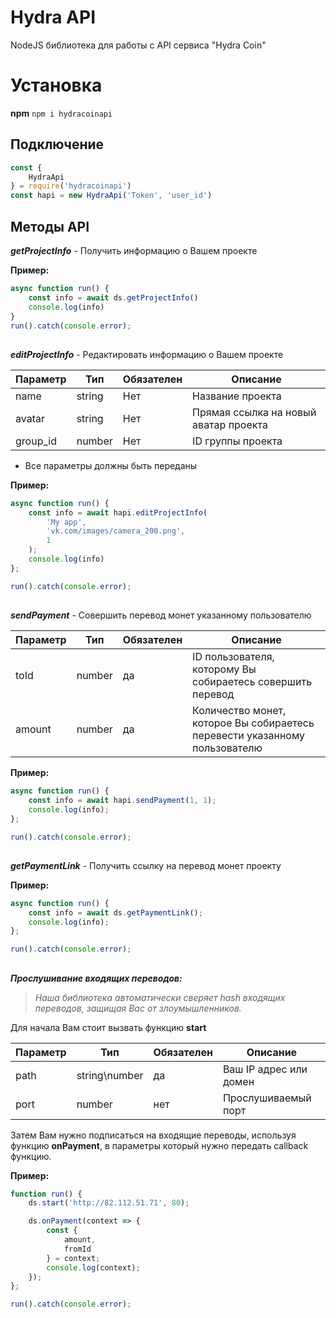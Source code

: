 # Hydra API

NodeJS библиотека для работы с API сервиса "Hydra Coin"

# Установка
**npm**
 `npm i hydracoinapi`

## Подключение

``` js
const {
    HydraApi
} = require('hydracoinapi')
const hapi = new HydraApi('Token', 'user_id')
```

## Методы API

***getProjectInfo*** - Получить информацию о Вашем проекте

**Пример:**

``` js
async function run() {
    const info = await ds.getProjectInfo()
    console.log(info)
}
run().catch(console.error);
```

##
***editProjectInfo*** - Редактировать информацию о Вашем проекте

| Параметр | Тип | Обязателен | Описание |
|--|--|--|--|
| name | string | Нет | Название проекта |
| avatar| string | Нет | Прямая ссылка на новый аватар проекта |
| group_id| number | Нет | ID группы проекта |

* Все параметры должны быть переданы 

**Пример:**

``` js
async function run() {
    const info = await hapi.editProjectInfo(
        'My app',
        'vk.com/images/camera_200.png',
        1
    );
    console.log(info)
};

run().catch(console.error);
```

##
***sendPayment*** - Совершить перевод монет указанному пользователю

| Параметр | Тип | Обязателен | Описание |
|--|--|--|--|
| toId| number | да| ID пользователя, которому Вы собираетесь совершить перевод |
| amount | number | да|Количество монет, которое Вы собираетесь перевести указанному пользователю  |

**Пример:**

``` js
async function run() {
    const info = await hapi.sendPayment(1, 1);
    console.log(info);
};

run().catch(console.error);
```

##
***getPaymentLink*** - Получить ссылку на перевод монет проекту

**Пример:**

``` js
async function run() {
    const info = await ds.getPaymentLink();
    console.log(info);
};

run().catch(console.error);
```

##
***Прослушивание входящих переводов:***

> *Наша библиотека автоматически сверяет hash входящих переводов, защищая Вас от злоумышленников.*

Для начала Вам стоит вызвать функцию **start**

| Параметр | Тип | Обязателен | Описание |
|--|--|--|--|
| path| string\number  | да | Ваш IP адрес или домен |
| port | number | нет |Прослушиваемый порт |

Затем Вам нужно подписаться на входящие переводы, используя функцию **onPayment**, в параметры который нужно передать callback функцию.

**Пример:**

``` js
function run() {
    ds.start('http://82.112.51.71', 80);

    ds.onPayment(context => {
        const {
            amount,
            fromId
        } = context;
        console.log(context);
    });
};

run().catch(console.error);
```
